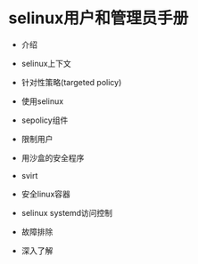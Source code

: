 selinux用户和管理员手册
====================

- 介绍

- selinux上下文

- 针对性策略(targeted policy)

- 使用selinux

- sepolicy组件

- 限制用户

- 用沙盒的安全程序

- svirt

- 安全linux容器

- selinux systemd访问控制

- 故障排除

- 深入了解